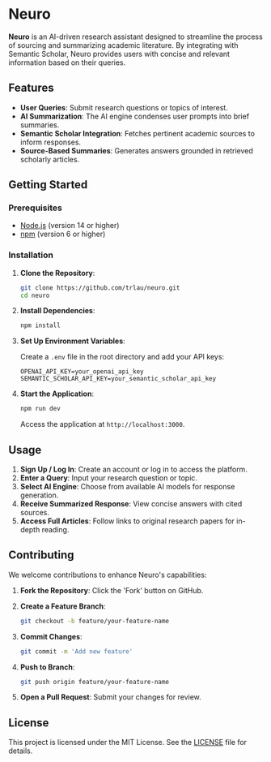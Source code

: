 # Neuro

**Neuro** is an AI-driven research assistant designed to streamline the process of sourcing and summarizing academic literature. By integrating with Semantic Scholar, Neuro provides users with concise and relevant information based on their queries.

## Features

- **User Queries**: Submit research questions or topics of interest.
- **AI Summarization**: The AI engine condenses user prompts into brief summaries.
- **Semantic Scholar Integration**: Fetches pertinent academic sources to inform responses.
- **Source-Based Summaries**: Generates answers grounded in retrieved scholarly articles.

## Getting Started

### Prerequisites

- [Node.js](https://nodejs.org/) (version 14 or higher)
- [npm](https://www.npmjs.com/) (version 6 or higher)

### Installation

1. **Clone the Repository**:

   ```bash
   git clone https://github.com/trlau/neuro.git
   cd neuro
   ```

2. **Install Dependencies**:

   ```bash
   npm install
   ```

3. **Set Up Environment Variables**:

   Create a `.env` file in the root directory and add your API keys:

   ```env
   OPENAI_API_KEY=your_openai_api_key
   SEMANTIC_SCHOLAR_API_KEY=your_semantic_scholar_api_key
   ```

4. **Start the Application**:

   ```bash
   npm run dev
   ```

   Access the application at `http://localhost:3000`.

## Usage

1. **Sign Up / Log In**: Create an account or log in to access the platform.
2. **Enter a Query**: Input your research question or topic.
3. **Select AI Engine**: Choose from available AI models for response generation.
4. **Receive Summarized Response**: View concise answers with cited sources.
5. **Access Full Articles**: Follow links to original research papers for in-depth reading.

## Contributing

We welcome contributions to enhance Neuro's capabilities:

1. **Fork the Repository**: Click the 'Fork' button on GitHub.
2. **Create a Feature Branch**: 

   ```bash
   git checkout -b feature/your-feature-name
   ```

3. **Commit Changes**: 

   ```bash
   git commit -m 'Add new feature'
   ```

4. **Push to Branch**: 

   ```bash
   git push origin feature/your-feature-name
   ```

5. **Open a Pull Request**: Submit your changes for review.

## License

This project is licensed under the MIT License. See the [LICENSE](LICENSE) file for details.
